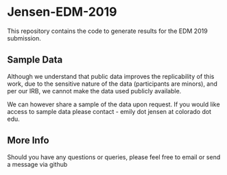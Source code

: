 # Jensen-EDM-2019
This repository contains the code to generate results for the EDM 2019 submission.

## Sample Data
Although we understand that public data improves the replicability of this work, due to the sensitive nature of the data (participants are minors), and per our IRB, we cannot make the data used publicly available.

We can however share a sample of the data upon request. If you would like access to sample data please contact - emily dot jensen at colorado dot edu.

## More Info
Should you have any questions or queries, please feel free to email or send a message via github
